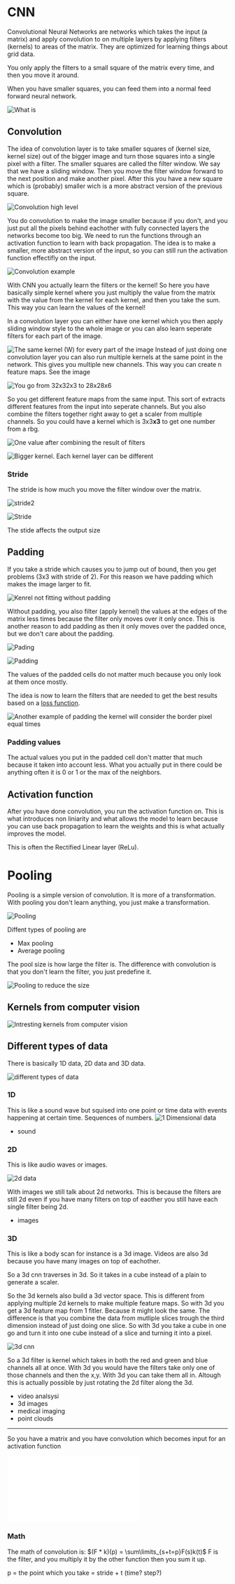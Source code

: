 # CNN
Convolutional Neural Networks are networks which takes the input (a matrix) and apply convolution to on multiple layers by applying filters (kernels) to areas of the matrix. They are optimized for learning things about grid data. 

You only apply the filters to a small square of the matrix every time, and then you move it around. 

When you have smaller squares, you can feed them into a normal feed forward neural network. 

![What is ](images/Pasted%20image%2020220609115209.png)

## Convolution 
The idea of convolution layer is to take smaller squares of (kernel size, kernel size) out of 
the bigger image and turn those squares into a single pixel with a filter.  The smaller squares are called the filter window. We say that we have a sliding window.  Then you move the filter window forward to the next position and make another pixel. After this you have a new square which is (probably) smaller wich is a more abstract version of the previous square.  

![Convolution high level](images/Pasted%20image%2020220609144805.png)

You do convolution to make the image smaller because if you don't, and you just put all the pixels behind eachother with fully connected layers the networks become too big. We need to run the functions through an activation function to learn with back propagation. The idea is to make a smaller, more abstract version of the input, so you can still run the activation function effectifly on the input.  

![Convolution example](images/Pasted%20image%2020220609144444.png)

With CNN you actually learn the filters or the kernel! So here you have basically simple kernel where you just multiply the value from the matrix with the value from the kernel for each kernel, and then you take the sum. This way you can learn the values of the kernel!  

In a convolution layer you can either have one kernel which you then apply sliding window style to the whole image or you can also learn seperate filters for each part of the image. 

![The same kernel (W) for every part of the image](images/Pasted%20image%2020220609151322.png)
Instead of just doing one convolution layer you can also run multiple kernels at the same point in the network. This gives you multiple new channels. This way you can create n feature maps. See the image 

![You go from 32x32x3 to 28x28x6](images/Pasted%20image%2020220609153029.png)

So you get different feature maps from the same input. This sort of extracts different features from the input into seperate channels. But you also combine the filters together right away to get a scaler from multiple channels. So you could have a kernel which is 3x3**x3** to get one number from a rbg. 

![One value after combining the result of filters](images/Pasted%20image%2020220609161656.png)

![Bigger kernel. Each kernel layer can be different](images/Pasted%20image%2020220609161611.png)


### Stride

The stride is how much you move the filter window over the matrix. 

![stride2](images/stride2.gif)

![Stride](images/Pasted%20image%2020220308120805.png)

The stide affects the output size 


## Padding
If you take a stride which causes you to jump out of bound, then you get problems (3x3 with stride of 2). For this reason we have padding which makes the image larger to fit. 

![Kenrel not fitting without padding](images/Pasted%20image%2020220609200147.png)

Without padding, you also filter (apply kernel) the values at the edges of the matrix less times because the filter only moves over it only once. This is another reason to add padding as then it only moves over the padded once, but we don't care about the padding.  


![Pading](images/Pasted%20image%2020220308121226.png)

![Padding](images/Pasted%20image%2020220308121243.png)

The values of the padded cells do not matter much because you only look at them once mostly. 

The idea is now to learn the filters that are needed to get the best results based on a [loss function](loss%20function.md).

![Another example of padding the kernel will consider the border pixel equal times](images/Pasted%20image%2020220609200311.png)

### Padding values
The actual values you put in the padded cell don't matter that much because it taken into account less. What you actually put in there could be anything often it is 0 or 1 or the max of the neighbors. 

## Activation function
After you have done convolution, you run the activation function on. This is what introduces non liniarity and what allows the model to learn because you can use back propagation to learn the weights and this is what actually improves the model.

This is often the Rectified Linear layer (ReLu).








# Pooling

Pooling is a simple version of convolution. It is more of a transformation. With pooling you don't learn anything, you just make a transformation. 

![Pooling](Pasted%20image%2020220308122133.png)

Diffent types of pooling are 
- Max pooling
- Average pooling

The pool size is how large the filter is.  The difference with convolution is that you don't learn the filter, you just predefine it. 

![Pooling to reduce the size](Pasted%20image%2020220610000616.png)

## Kernels from computer vision 
![Intresting kernels from computer vision](Pasted%20image%2020220609151821.png)

## Different types of data

There is basically 1D data, 2D data and 3D data.


![different types of data](Pasted%20image%2020220609181758.png)

### 1D
This is like a sound wave but squised into one point or time data with events happening at certain time. Sequences of numbers.
![1 Dimensional data](Pasted%20image%2020220609182122.png)

- sound

### 2D
This is like audio waves or images. 

![2d data](Pasted%20image%2020220609182214.png)

With images we still talk about 2d networks. This is because the filters are still 2d even if you have many filters on top of eaother you still have each single filter being 2d.

- images

### 3D
This is like a body scan for instance is a 3d image. Videos are also 3d because you have many images on top of eachother. 

So a 3d cnn traverses in 3d. So it takes in a cube instead of a plain to generate a scaler. 

So the 3d kernels also build a 3d vector space. This is different from applying multiple 2d kernels to make multiple feature maps. So with 3d you get a 3d feature map from 1 fitler. Because it might look the same. The difference is that you combine the data from mutliple slices trough the third dimension instead of just doing one slice. So with 3d you take a cube in one go and turn it into one cube instead of a slice and turning it into a pixel.  

![3d cnn](Pasted%20image%2020220609182356.png)

So a 3d filter is kernel which takes in both the red and green and blue channels all at once. With 3d you would have the filters take only one of those channels and then the x,y. With 3d you can take them all in. Altough this is actually possible by just rotating the 2d filter along the 3d.

- video analsysi 
- 3d images
- medical imaging
- point clouds


--- 
So you have a matrix and you have convolution which becomes input for an activation function 

![Properties of CNN](Properties%20of%20CNN.md)



### Math
The math of convolution is: $(F * k)(p) = \sum\limits_{s+t=p}F(s)k(t)$
F is the filter, and you multiply it by the other function then you sum it up. 

p = the point which you take = stride + t (time? step?)

